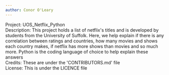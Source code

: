 ```yaml
---
author: Conor O'Leary
---
```

Project: UOS_Netflix_Python<br>
Description: This project holds a list of netflix's titles and is developed by students from the University of Suffolk. Here, we help explain if there is any correlation between ratings and countries, how many movies and shows each country makes, if netflix has more shows than movies and so much more. Python is the coding language of choice to help explain these answers<br> 
Credits: These are under the 'CONTRIBUTORS.md' file<br>
License: This is under the LICENCE file<br>